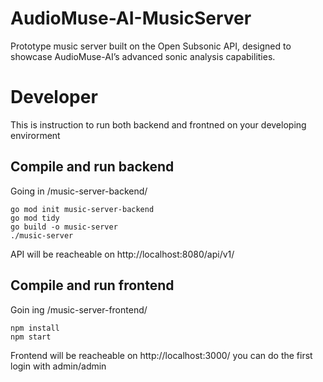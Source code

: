 # AudioMuse-AI-MusicServer
Prototype music server built on the Open Subsonic API, designed to showcase AudioMuse-AI’s advanced sonic analysis capabilities.

# Developer
This is instruction to run both backend and frontned on your developing envirorment

## Compile and run backend
Going in /music-server-backend/

```
go mod init music-server-backend
go mod tidy
go build -o music-server
./music-server
```

API will be reacheable on http://localhost:8080/api/v1/

## Compile and run frontend
Goin ing /music-server-frontend/

```
npm install
npm start
```

Frontend will be reacheable on http://localhost:3000/ you can do the first login with admin/admin
